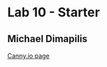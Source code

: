 # Lab 10 - Starter

## Michael Dimapilis

[Canny.io page](https://cse110-lab10-mdimapilis.canny.io/)